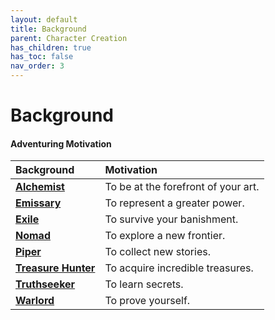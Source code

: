 ```yaml
---
layout: default
title: Background
parent: Character Creation
has_children: true
has_toc: false
nav_order: 3
---
```


# Background

#### Adventuring Motivation

| Background                             | Motivation                          |
| :------------------------------------- | :---------------------------------- |
| **[Alchemist](alchemist)**             | To be at the forefront of your art. |
| **[Emissary](emissary)**               | To represent a greater power.       |
| **[Exile](exile)**                     | To survive your banishment.         |
| **[Nomad](nomad)**                     | To explore a new frontier.          |
| **[Piper](piper)**                     | To collect new stories.             |
| **[Treasure Hunter](treasure_hunter)** | To acquire incredible treasures.    |
| **[Truthseeker](truthseeker)**         | To learn secrets.                   |
| **[Warlord](warlord)**                 | To prove yourself.                  |



